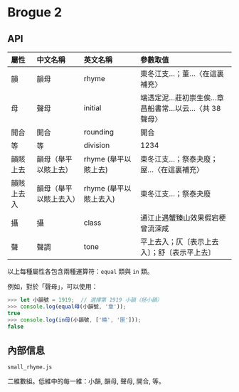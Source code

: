 # Brogue 2

## API

屬性 | 中文名稱 | 英文名稱 | 參數取值 
:- | :- | :- | :-
韻 | 韻母 | rhyme | 東冬江支…；董…〈在這裏補充〉
母 | 聲母 | initial | 端透定泥…莊初崇生俟…章昌船書常…以云…〈共 38 聲母〉
開合 | 開合 | rounding | 開合
等 | 等 | division | 1234
韻賅上去 | 韻母（舉平以賅上去） | rhyme (舉平以賅上去) | 東冬江支…；祭泰夬廢；屋…〈在這裏補充〉
韻賅上去入 | 韻母（舉平以賅上去入） | rhyme (舉平以賅上去入) | 東冬江支…；祭泰夬廢
攝 | 攝 | class | 通江止遇蟹臻山效果假宕梗曾流深咸
聲 | 聲調 | tone | 平上去入；仄〔表示上去入〕；舒〔表示平上去〕

以上每種屬性各包含兩種運算符：`equal` 類與 `in` 類。

例如，對於「聲母」，可以使用：

```javascript
>>> let 小韻號 = 1919;  // 選擇第 1919 小韻（拯小韻）
>>> console.log(equal母(小韻號, '章'));
true
>>> console.log(in母(小韻號, ['曉', '匣']));
false
```

## 內部信息

`small_rhyme.js`

二維數組。低維中的每一維：小韻, 韻母, 聲母, 開合, 等。
